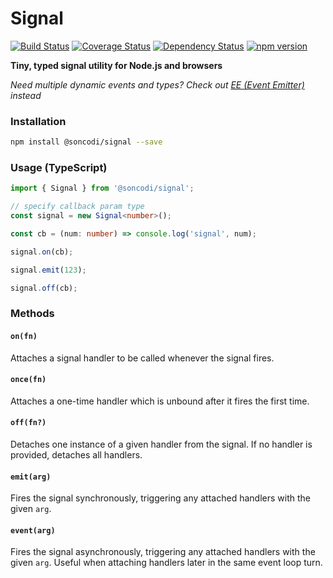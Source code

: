 # Signal

[![Build Status](https://travis-ci.org/soncodi/signal.svg?branch=master)](https://travis-ci.org/soncodi/signal)
[![Coverage Status](https://coveralls.io/repos/github/soncodi/signal/badge.svg?branch=coverage)](https://coveralls.io/github/soncodi/signal?branch=coverage)
[![Dependency Status](https://david-dm.org/soncodi/signal/status.svg)](https://david-dm.org/soncodi/signal)
[![npm version](https://badge.fury.io/js/%40soncodi%2Fsignal.svg)](https://badge.fury.io/js/%40soncodi%2Fsignal)

**Tiny, typed signal utility for Node.js and browsers**

_Need multiple dynamic events and types? Check out [EE (Event Emitter)](https://github.com/soncodi/ee) instead_

### Installation

```sh
npm install @soncodi/signal --save
```

### Usage (TypeScript)

```typescript
import { Signal } from '@soncodi/signal';

// specify callback param type
const signal = new Signal<number>();

const cb = (num: number) => console.log('signal', num);

signal.on(cb);

signal.emit(123);

signal.off(cb);
```

### Methods

#### `on(fn)`
Attaches a signal handler to be called whenever the signal fires.

#### `once(fn)`
Attaches a one-time handler which is unbound after it fires the first time.

#### `off(fn?)`
Detaches one instance of a given handler from the signal. If no handler is provided, detaches all handlers.

#### `emit(arg)`
Fires the signal synchronously, triggering any attached handlers with the given `arg`.

#### `event(arg)`
Fires the signal asynchronously, triggering any attached handlers with the given `arg`. Useful when attaching handlers later in the same event loop turn.
